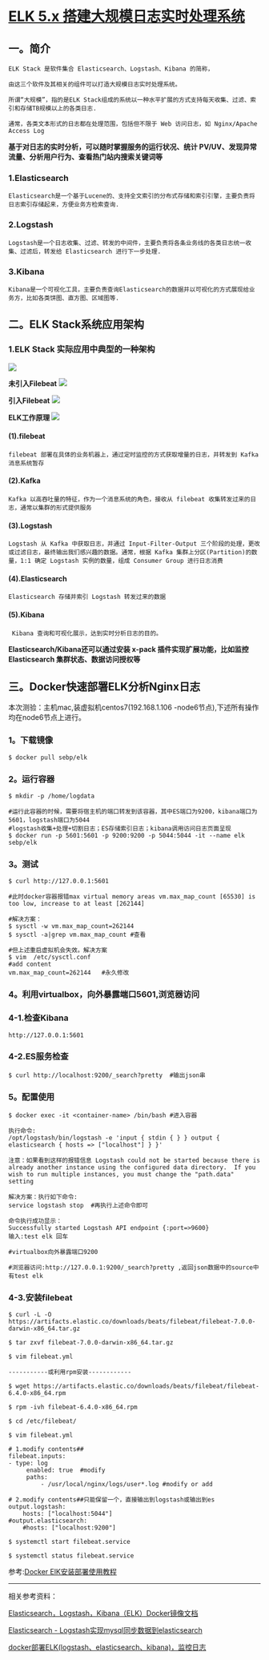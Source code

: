 # [ELK 5.x 搭建大规模日志实时处理系统](https://www.jianshu.com/p/f3658d267b5d#)

## 一。简介

    ELK Stack 是软件集合 Elasticsearch、Logstash、Kibana 的简称，
    
    由这三个软件及其相关的组件可以打造大规模日志实时处理系统。
    
    所谓“大规模”，指的是ELK Stack组成的系统以一种水平扩展的方式支持每天收集、过滤、索引和存储TB规模以上的各类日志.
    
    通常，各类文本形式的日志都在处理范围，包括但不限于 Web 访问日志，如 Nginx/Apache Access Log
    
**基于对日志的实时分析，可以随时掌握服务的运行状况、统计 PV/UV、发现异常流量、分析用户行为、查看热门站内搜索关键词等**
    
### 1.Elasticsearch

    Elasticsearch是一个基于Lucene的、支持全文索引的分布式存储和索引引擎，主要负责将日志索引存储起来，方便业务方检索查询.
    
### 2.Logstash

    Logstash是一个日志收集、过滤、转发的中间件，主要负责将各条业务线的各类日志统一收集、过滤后，转发给 Elasticsearch 进行下一步处理.
    
### 3.Kibana

    Kibana是一个可视化工具，主要负责查询Elasticsearch的数据并以可视化的方式展现给业务方，比如各类饼图、直方图、区域图等.
    
## 二。ELK Stack系统应用架构

### 1.ELK Stack 实际应用中典型的一种架构

![](resources/images/5.jpg)

**未引入Filebeat**
![](resources/images/6.jpg) 

**引入Filebeat**
![](resources/images/7.jpg)

**ELK工作原理**
![](resources/images/8.jpg)
    
#### (1).filebeat

    filebeat 部署在具体的业务机器上，通过定时监控的方式获取增量的日志，并转发到 Kafka 消息系统暂存
    
#### (2).Kafka

    Kafka 以高吞吐量的特征，作为一个消息系统的角色，接收从 filebeat 收集转发过来的日志，通常以集群的形式提供服务
    
#### (3).Logstash

    Logstash 从 Kafka 中获取日志，并通过 Input-Filter-Output 三个阶段的处理，更改或过滤日志，最终输出我们感兴趣的数据。通常，根据 Kafka 集群上分区(Partition)的数量，1:1 确定 Logstash 实例的数量，组成 Consumer Group 进行日志消费
    
#### (4).Elasticsearch

    Elasticsearch 存储并索引 Logstash 转发过来的数据
    
#### (5).Kibana

     Kibana 查询和可视化展示，达到实时分析日志的目的。
     
**Elasticsearch/Kibana还可以通过安装 x-pack 插件实现扩展功能，比如监控 Elasticsearch 集群状态、数据访问授权等**

## 三。Docker快速部署ELK分析Nginx日志

本次测验：主机mac,装虚拟机centos7(192.168.1.106 -node6节点),下述所有操作均在node6节点上进行。

### 1。下载镜像

    $ docker pull sebp/elk
    
### 2。运行容器

    $ mkdir -p /home/logdata

    #运行此容器的时候，需要将宿主机的端口转发到该容器，其中ES端口为9200，kibana端口为5601，logstash端口为5044
    #logstash收集+处理+切割日志；ES存储索引日志；kibana调用访问日志页面呈现
    $ docker run -p 5601:5601 -p 9200:9200 -p 5044:5044 -it --name elk sebp/elk
    
### 3。测试

    $ curl http://127.0.0.1:5601
    
    #此时docker容器报错max virtual memory areas vm.max_map_count [65530] is too low, increase to at least [262144]
    
    #解决方案：
    $ sysctl -w vm.max_map_count=262144
    $ sysctl -a|grep vm.max_map_count #查看
    
    #但上述重启虚拟机会失效。解决方案
    $ vim  /etc/sysctl.conf
    #add content
    vm.max_map_count=262144   #永久修改
    
### 4。利用virtualbox，向外暴露端口5601,浏览器访问

### 4-1.检查Kibana

    http://127.0.0.1:5601
    
### 4-2.ES服务检查

    $ curl http://localhost:9200/_search?pretty  #输出json串
    
### 5。配置使用

    $ docker exec -it <container-name> /bin/bash #进入容器
    
    执行命令:
    /opt/logstash/bin/logstash -e 'input { stdin { } } output { elasticsearch { hosts => ["localhost"] } }'
    
    注意：如果看到这样的报错信息 Logstash could not be started because there is already another instance using the configured data directory.  If you wish to run multiple instances, you must change the "path.data" setting
    
    解决方案：执行如下命令:
    service logstash stop  #再执行上述命令即可
    
    命令执行成功显示：
    Successfully started Logstash API endpoint {:port=>9600}
    输入:test elk 回车
   
    #virtualbox向外暴露端口9200
    
    #浏览器访问:http://127.0.0.1:9200/_search?pretty ,返回json数据中的source中有test elk
    
### 4-3.安装filebeat

    $ curl -L -O https://artifacts.elastic.co/downloads/beats/filebeat/filebeat-7.0.0-darwin-x86_64.tar.gz
    
    $ tar zxvf filebeat-7.0.0-darwin-x86_64.tar.gz 
    
    $ vim filebeat.yml 
    
    -----------或利用rpm安装------------
    
    $ wget https://artifacts.elastic.co/downloads/beats/filebeat/filebeat-6.4.0-x86_64.rpm
     
    $ rpm -ivh filebeat-6.4.0-x86_64.rpm 
     
    $ cd /etc/filebeat/
     
    $ vim filebeat.yml 
    
    # 1.modify contents##
    filebeat.inputs:
    - type: log
         enabled: true  #modify
         paths:     
             - /usr/local/nginx/logs/user*.log #modify or add
             
    # 2.modify contents##只能保留一个，直接输出到logstash或输出到es
    output.logstash:
        hosts: ["localhost:5044"]
    #output.elasticsearch:
        #hosts: ["localhost:9200"]
        
    $ systemctl start filebeat.service
     
    $ systemctl status filebeat.service
       
参考:[Docker ElK安装部署使用教程](https://www.cnblogs.com/soar1688/p/6849183.html) 

-------------------------------------

相关参考资料：

[Elasticsearch，Logstash，Kibana（ELK）Docker镜像文档](https://elk-docker.readthedocs.io/)

[Elasticsearch - Logstash实现mysql同步数据到elasticsearch](https://my.oschina.net/xiaowangqiongyou/blog/1812708)

[docker部署ELK(logstash、elasticsearch、kibana)，监控日志](https://www.centos.bz/2019/01/docker%E9%83%A8%E7%BD%B2elklogstash%E3%80%81elasticsearch%E3%80%81kibana%EF%BC%8C%E7%9B%91%E6%8E%A7%E6%97%A5%E5%BF%97/)

   


    
    
    